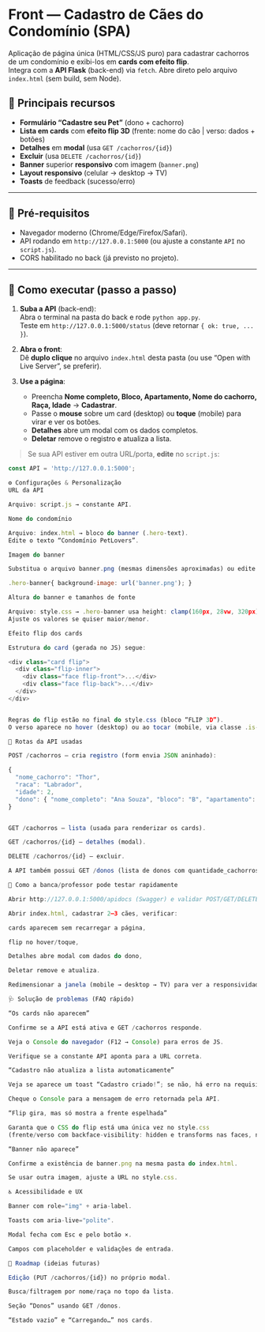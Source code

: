 # Front — Cadastro de Cães do Condomínio (SPA)

Aplicação de página única (HTML/CSS/JS puro) para cadastrar cachorros de um condomínio e exibi-los em **cards com efeito flip**.  
Integra com a **API Flask** (back-end) via `fetch`. Abre direto pelo arquivo `index.html` (sem build, sem Node).

## 👀 Principais recursos
- **Formulário “Cadastre seu Pet”** (dono + cachorro)
- **Lista em cards** com **efeito flip 3D** (frente: nome do cão | verso: dados + botões)
- **Detalhes** em **modal** (usa `GET /cachorros/{id}`)
- **Excluir** (usa `DELETE /cachorros/{id}`)
- **Banner** superior **responsivo** com imagem (`banner.png`)
- **Layout responsivo** (celular → desktop → TV)
- **Toasts** de feedback (sucesso/erro)

---

## 🧩 Pré-requisitos
- Navegador moderno (Chrome/Edge/Firefox/Safari).
- API rodando em `http://127.0.0.1:5000` (ou ajuste a constante `API` no `script.js`).
- CORS habilitado no back (já previsto no projeto).

---

## 🚀 Como executar (passo a passo)
1. **Suba a API** (back-end):  
   Abra o terminal na pasta do back e rode `python app.py`.  
   Teste em `http://127.0.0.1:5000/status` (deve retornar `{ ok: true, ... }`).

2. **Abra o front**:  
   Dê **duplo clique** no arquivo `index.html` desta pasta (ou use “Open with Live Server”, se preferir).

3. **Use a página**:  
   - Preencha **Nome completo, Bloco, Apartamento, Nome do cachorro, Raça, Idade** → **Cadastrar**.  
   - Passe o **mouse** sobre um card (desktop) ou **toque** (mobile) para virar e ver os botões.  
   - **Detalhes** abre um modal com os dados completos.  
   - **Deletar** remove o registro e atualiza a lista.

> Se sua API estiver em outra URL/porta, **edite** no `script.js`:
```js
const API = 'http://127.0.0.1:5000';

⚙️ Configurações & Personalização
URL da API

Arquivo: script.js → constante API.

Nome do condomínio

Arquivo: index.html → bloco do banner (.hero-text).
Edite o texto “Condomínio PetLovers”.

Imagem do banner

Substitua o arquivo banner.png (mesmas dimensões aproximadas) ou edite em style.css:

.hero-banner{ background-image: url('banner.png'); }

Altura do banner e tamanhos de fonte

Arquivo: style.css → .hero-banner usa height: clamp(160px, 28vw, 320px);
Ajuste os valores se quiser maior/menor.

Efeito flip dos cards

Estrutura do card (gerada no JS) segue:

<div class="card flip">
  <div class="flip-inner">
    <div class="face flip-front">...</div>
    <div class="face flip-back">...</div>
  </div>
</div>


Regras do flip estão no final do style.css (bloco “FLIP 3D”).
O verso aparece no hover (desktop) ou ao tocar (mobile, via classe .is-flipped).

🔗 Rotas da API usadas

POST /cachorros – cria registro (form envia JSON aninhado):

{
  "nome_cachorro": "Thor",
  "raca": "Labrador",
  "idade": 2,
  "dono": { "nome_completo": "Ana Souza", "bloco": "B", "apartamento": "203" }
}


GET /cachorros – lista (usada para renderizar os cards).

GET /cachorros/{id} – detalhes (modal).

DELETE /cachorros/{id} – excluir.

A API também possui GET /donos (lista de donos com quantidade_cachorros) — não é consumida nesta página, mas pode ser usada em uma futura seção “Donos”.

🧪 Como a banca/professor pode testar rapidamente

Abrir http://127.0.0.1:5000/apidocs (Swagger) e validar POST/GET/DELETE.

Abrir index.html, cadastrar 2–3 cães, verificar:

cards aparecem sem recarregar a página,

flip no hover/toque,

Detalhes abre modal com dados do dono,

Deletar remove e atualiza.

Redimensionar a janela (mobile → desktop → TV) para ver a responsividade.

🩺 Solução de problemas (FAQ rápido)

“Os cards não aparecem”

Confirme se a API está ativa e GET /cachorros responde.

Veja o Console do navegador (F12 → Console) para erros de JS.

Verifique se a constante API aponta para a URL correta.

“Cadastro não atualiza a lista automaticamente”

Veja se aparece um toast “Cadastro criado!”; se não, há erro na requisição.

Cheque o Console para a mensagem de erro retornada pela API.

“Flip gira, mas só mostra a frente espelhada”

Garanta que o CSS do flip está uma única vez no style.css
(frente/verso com backface-visibility: hidden e transforms nas faces, não no contêiner).

“Banner não aparece”

Confirme a existência de banner.png na mesma pasta do index.html.

Se usar outra imagem, ajuste a URL no style.css.

♿ Acessibilidade e UX

Banner com role="img" + aria-label.

Toasts com aria-live="polite".

Modal fecha com Esc e pelo botão ×.

Campos com placeholder e validações de entrada.

📌 Roadmap (ideias futuras)

Edição (PUT /cachorros/{id}) no próprio modal.

Busca/filtragem por nome/raça no topo da lista.

Seção “Donos” usando GET /donos.

“Estado vazio” e “Carregando…” nos cards.